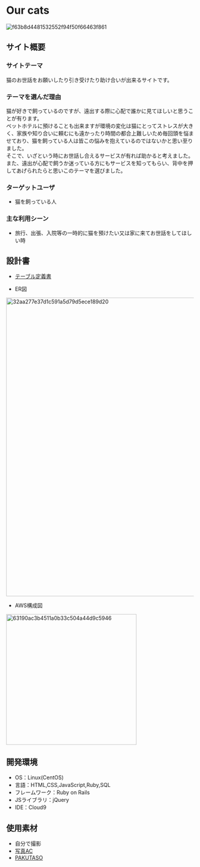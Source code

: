 # Our cats
![f63b8d4481532552f94f50f66463f861](https://github.com/tsujita-yurika/our-cats/assets/143866084/d088cfb8-8549-438a-bde6-1eea5553a74c)

## サイト概要
### サイトテーマ
​猫のお世話をお願いしたり引き受けたり助け合いが出来るサイトです。​

### テーマを選んだ理由
猫が好きで飼っているのですが、遠出する際に心配で誰かに見てほしいと思うことが有ります。    
ペットホテルに預けることも出来ますが環境の変化は猫にとってストレスが大きく、家族や知り合いに頼むにも遠かったり時間の都合上難しいため毎回頭を悩ませており、猫を飼っている人は皆この悩みを抱えているのではないかと思い至りました。  
そこで、いざという時にお世話し合えるサービスが有れば助かると考えました。  
また、遠出が心配で飼うか迷っている方にもサービスを知ってもらい、背中を押してあげられたらと思いこのテーマを選びました。​  
### ターゲットユーザ
* 猫を飼っている人
​
### 主な利用シーン
* 旅行、出張、入院等の一時的に猫を預けたい又は家に来てお世話をしてほしい時
​
## 設計書
* [テーブル定義書](https://docs.google.com/spreadsheets/d/1wMPPBu_9_Kj5kujr0B_fwVo7sOw1IAGh/edit#gid=136342688)

* ER図
<img width="800" alt="32aa277e37d1c591a5d79d5ece189d20" src="https://github.com/tsujita-yurika/our-cats/assets/143866084/3996dc0f-2f7e-4a69-b9c1-4f6973ffbb6b">

* AWS構成図
<img width="350" alt="63190ac3b4511a0b33c504a44d9c5946" src="https://github.com/tsujita-yurika/our-cats/assets/143866084/a3edb056-b1e9-4fb9-9faf-b3cfbf68fd50">

## 開発環境
- OS：Linux(CentOS)
- 言語：HTML,CSS,JavaScript,Ruby,SQL
- フレームワーク：Ruby on Rails
- JSライブラリ：jQuery
- IDE：Cloud9

## 使用素材
- 自分で撮影
- [写真AC](https://www.photo-ac.com/)
- [PAKUTASO](https://www.pakutaso.com/)

